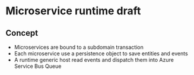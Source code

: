 # Microservice runtime draft


## Concept 
* Microservices are bound to a subdomain transaction
* Each microservice use a persistence object to save entities and events
* A runtime generic host read events and dispatch them into Azure Service Bus Queue

[concept]: https://learningruntimestor.blob.core.windows.net/runtimedocumentation/Concept.png "Microservice concept"

